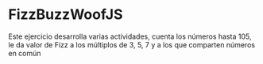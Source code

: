# FizzBuzzWoofJS
Este ejercicio desarrolla varias actividades, cuenta los números hasta 105, le da valor de Fizz a los múltiplos de 3, 5, 7 y a los que comparten números en común
